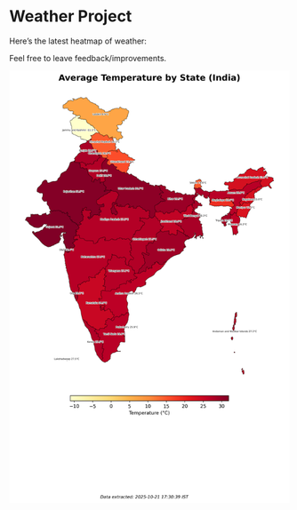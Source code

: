 # Weather Project

Here’s the latest heatmap of weather:

Feel free to leave feedback/improvements.

![India Heatmap](docs/assets/india_heatmap.png?v=F775E9)
